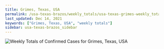 ```yaml
---
title: Grimes, Texas, USA
permalink: /usa-texas-brazos/weekly_totals/usa-texas-grimes-weekly_totals.html
last_updated: Dec 14, 2021
keywords: ["Grimes, Texas, USA", "weekly totals"]
sidebar: usa-texas-brazos_sidebar
---
```


![Weekly Totals of Confirmed Cases for Grimes, Texas, USA](/covid_tracker/images/graphs/usa-texas-grimes-weekly_totals_graph.png)
